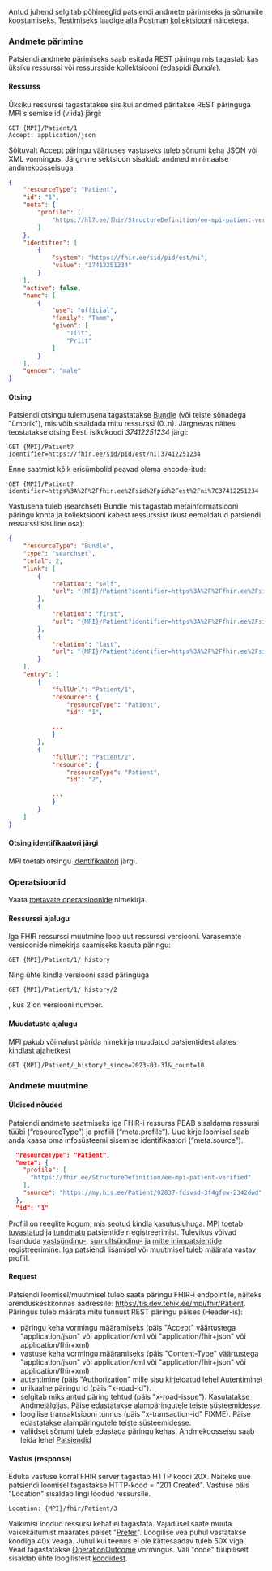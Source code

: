 Antud juhend selgitab põhireeglid patsiendi andmete pärimiseks ja sõnumite koostamiseks. 
Testimiseks laadige alla Postman [kollektsiooni]() näidetega.

### Andmete pärimine
Patsiendi andmete pärimiseks saab esitada REST päringu mis tagastab kas üksiku ressurssi või ressursside kollektsiooni (edaspidi *Bundle*).

#### Ressurss
Üksiku ressurssi tagastatakse siis kui andmed päritakse REST päringuga MPI sisemise id (viida) järgi:
```
GET {MPI}/Patient/1
Accept: application/json
```
Sõltuvalt Accept päringu väärtuses vastuseks tuleb sõnumi keha JSON või XML vormingus.
Järgmine sektsioon sisaldab andmed minimaalse andmekoosseisuga:
```json
{
    "resourceType": "Patient",
    "id": "1",
    "meta": {
        "profile": [
            "https://hl7.ee/fhir/StructureDefinition/ee-mpi-patient-verified"
        ]
    },
    "identifier": [
        {
            "system": "https://fhir.ee/sid/pid/est/ni",
            "value": "37412251234"
        }
    ],
    "active": false,
    "name": [
        {
            "use": "official",
            "family": "Tamm",
            "given": [
                "Tiit",
                "Priit"
            ]
        }
    ],
    "gender": "male"
}
```

#### Otsing
Patsiendi otsingu tulemusena tagastatakse [Bundle](https://www.hl7.org/fhir/bundle.html) (või teiste sõnadega "ümbrik"), mis võib sisaldada mitu ressurssi (0..n). Järgnevas näites teostatakse otsing Eesti isikukoodi _37412251234_ järgi:
```
GET {MPI}/Patient?identifier=https://fhir.ee/sid/pid/est/ni|37412251234
```
Enne saatmist kõik erisümbolid peavad olema encode-itud:
```
GET {MPI}/Patient?identifier=https%3A%2F%2Ffhir.ee%2Fsid%2Fpid%2Fest%2Fni%7C37412251234
```
Vastusena tuleb (searchset) Bundle mis tagastab metainformatsiooni päringu kohta ja kollektsiooni kahest ressurssist (kust eemaldatud patsiendi ressurssi sisuline osa):
```json
{
    "resourceType": "Bundle",
    "type": "searchset",
    "total": 2,
    "link": [
        {
            "relation": "self",
            "url": "{MPI}/Patient?identifier=https%3A%2F%2Ffhir.ee%2Fsid%2Fpid%2Fest%2Fni%7C37412251234&_page=1"
        },
        {
            "relation": "first",
            "url": "{MPI}/Patient?identifier=https%3A%2F%2Ffhir.ee%2Fsid%2Fpid%2Fest%2Fni%7C37412251234&_page=1"
        },
        {
            "relation": "last",
            "url": "{MPI}/Patient?identifier=https%3A%2F%2Ffhir.ee%2Fsid%2Fpid%2Fest%2Fni%7C37412251234&_page=1"
        }
    ],
    "entry": [
        {
            "fullUrl": "Patient/1",
            "resource": {
                "resourceType": "Patient",
                "id": "1",

            ...
            }
        },
        {
            "fullUrl": "Patient/2",
            "resource": {
                "resourceType": "Patient",
                "id": "2",

            ...
            }
        }        
    ]
}                            
```

#### Otsing identifikaatori järgi
MPI toetab otsingu [identifikaatori](identifiers.html) järgi.

### Operatsioonid
Vaata [toetavate operatsioonide](operations.html) nimekirja.


#### Ressurssi ajalugu
Iga FHIR ressurssi muutmine loob uut ressurssi versiooni. Varasemate versioonide nimekirja saamiseks kasuta päringu:
```
GET {MPI}/Patient/1/_history
```
Ning ühte kindla versiooni saad päringuga
```
GET {MPI}/Patient/1/_history/2
```
, kus 2 on versiooni number.

#### Muudatuste ajalugu
MPI pakub võimalust pärida nimekirja muudatud patsientidest alates kindlast ajahetkest
```
GET {MPI}/Patient/_history?_since=2023-03-31&_count=10
```

### Andmete muutmine
#### Üldised nõuded
Patsiendi andmete saatmiseks iga FHIR-i ressurss PEAB sisaldama ressursi tüübi (“resourceType”) ja profiili (“meta.profile”).
Uue kirje loomisel saab anda kaasa oma infosüsteemi sisemise identifikaatori (“meta.source”).
```json
  "resourceType": "Patient",
  "meta": {
    "profile": [
      "https://fhir.ee/StructureDefinition/ee-mpi-patient-verified"
    ],
    "source": "https://my.his.ee/Patient/92837-fdsvsd-3f4gfew-2342dwd" 
  },
  "id": "1"
```

Profiil on reeglite kogum, mis seotud kindla kasutusjuhuga. MPI toetab [tuvastatud](StructureDefinition-ee-mpi-patient-verified.html) ja [tundmatu](StructureDefinition-ee-mpi-patient-unknown.html) patsientide rregistreerimist. Tulevikus võivad lisanduda [vastsündinu-](StructureDefinition-ee-mpi-patient-newborn.html), [surnultsündinu-](StructureDefinition-ee-mpi-patient-stillborn.html) ja [mitte inimpatsientide]() registreerimine.
Iga patsiendi lisamisel või muutmisel tuleb määrata vastav profiil.

#### Request
Patsiendi loomisel/muutmisel tuleb saata päringu FHIR-i endpointile, näiteks arenduskeskkonnas aadressile: https://tis.dev.tehik.ee/mpi/fhir/Patient. 
Päringus tuleb määrata mitu tunnust REST päringu päises (Header-is):
- päringu keha vormingu määramiseks (päis "Accept" väärtustega "application/json" või application/xml või "application/fhir+json" või application/fhir+xml)
- vastuse keha vormingu määramiseks (päis "Content-Type" väärtustega "application/json" või application/xml või "application/fhir+json" või application/fhir+xml)
- autentimine (päis "Authorization" mille sisu kirjeldatud lehel [Autentimine](auth.html))
- unikaalne päringu id (päis "x-road-id"). 
- selgitab miks antud päring tehtud (päis "x-road-issue"). Kasutatakse Andmejälgijas. Päise edastatakse alampäringutele teiste süsteemidesse.
- loogilise transaktsiooni tunnus (päis "x-transaction-id" FIXME). Päise edastatakse alampäringutele teiste süsteemidesse.
- valiidset sõnumi tuleb edastada päringu kehas. Andmekoosseisu saab leida lehel [Patsiendid](patient.html)


#### Vastus (response)
Eduka vastuse korral FHIR server tagastab HTTP koodi 20X. Näiteks uue patsiendi loomisel tagastakse HTTP-kood = "201 Created".
Vastuse päis "Location" sisaldab lingi loodud ressursile.
```
Location: {MPI}/fhir/Patient/3
```
Vaikimisi loodud ressursi kehat ei tagastata. Vajadusel saate muuta vaikekäitumist määrates päiset "[Prefer](http://hl7.org/fhir/http.html#ops)".
Loogilise vea puhul vastatakse koodiga 40x veaga. Juhul kui teenus ei ole kättesaadav tuleb 50X viga. 
Vead tagastatakse [OperationOutcome](http://hl7.org/fhir/operationoutcome.html) vormingus. Väli "code" tüüpiliselt sisaldab ühte loogilistest [koodidest](errors.html).



